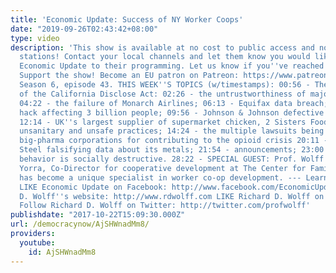 ```yaml
---
title: 'Economic Update: Success of NY Worker Coops'
date: "2019-09-26T02:43:42+08:00"
type: video
description: 'This show is available at no cost to public access and non-profit community
  stations! Contact your local channels and let them know you would like them to add
  Economic Update to their programming. Let us know if you''ve reached out: info(a)democracyatwork.info
  Support the show! Become an EU patron on Patreon: https://www.patreon.com/economicupdate
  Season 6, episode 43. THIS WEEK''S TOPICS (w/timestamps): 00:56 - The recent passage
  of the California Disclose Act: 02:26 - the untrustworthiness of major US corporations;
  04:22 - the failure of Monarch Airlines; 06:13 - Equifax data breach; 08:52 - Yahoo
  hack affecting 3 billion people; 09:56 - Johnson & Johnson defective medical device;
  12:14 - UK''s largest supplier of supermarket chicken, 2 Sisters Food group using
  unsanitary and unsafe practices; 14:24 - the multiple lawsuits being brought against
  big-pharma corporations for contributing to the opioid crisis 20:11 - Japan''s Kobe
  Steel falsifying data about its metals; 21:54 - announcements; 23:00 - how corporate
  behavior is socially destructive. 28:22 - SPECIAL GUEST: Prof. Wolff welcomes Emma
  Yorra, Co-Director for cooperative development at The Center for Family Life, Emma
  has become a unique specialist in worker co-op development. --- Learn more: http://www.democracyatwork.info/economicupdate
  LIKE Economic Update on Facebook: http://www.facebook.com/EconomicUpdate Richard
  D. Wolff''s website: http://www.rdwolff.com LIKE Richard D. Wolff on Facebook: http://www.facebook.com/RichardDWolff
  Follow Richard D. Wolff on Twitter: http://twitter.com/profwolff'
publishdate: "2017-10-22T15:09:30.000Z"
url: /democracynow/AjSHWnadMm8/
providers:
  youtube:
    id: AjSHWnadMm8
---
```

